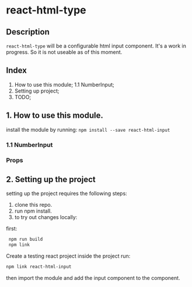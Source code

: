 # react-html-type

<!-- Spot for Badges -->

## Description

`react-html-type` will be a configurable html input component.
It's a work in progress. So it is not useable as of this moment.

## Index

  1. How to use this module;
    1.1 NumberInput;
  2. Setting up project;
  3. TODO;

## 1. How to use this module.

install the module by running:
`npm install --save react-html-input`

### 1.1 NumberInput

### Props



## 2. Setting up the project

setting up the project requires the following steps:

1. clone this repo.
2. run npm install.
3. to try out changes locally:

first:

```bash
 npm run build
 npm link
```

Create a testing react project
inside the project run:

```bash
npm link react-html-input
```

then import the module and add the input component to the component.

